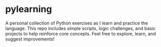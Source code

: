 # pylearning
A personal collection of Python exercises as I learn and practice the language. This repo includes simple scripts, logic challenges, and basic projects to help reinforce core concepts. Feel free to explore, learn, and suggest improvements!
